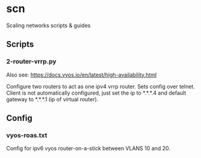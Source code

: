 # scn
Scaling networks scripts &amp; guides

## Scripts

### 2-router-vrrp.py

Also see: https://docs.vyos.io/en/latest/high-availability.html

Configure two routers to act as one ipv4 vrrp router. Sets config over telnet.
Client is not automatically configured, just set the ip to \*.\*.\*.4 and default gateway to \*.\*.\*.1 (ip of virtual router).

## Config

### vyos-roas.txt

Config for ipv6 vyos router-on-a-stick between VLANS 10 and 20.
